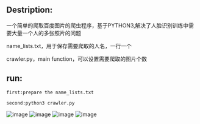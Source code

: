 Destription:
-----------

一个简单的爬取百度图片的爬虫程序，基于PYTHON3,解决了人脸识别训练中需要大量一个人的多张照片的问题

name_lists.txt，用于保存需要爬取的人名，一行一个

crawler.py，main function，可以设置需要爬取的图片个数


run:
----------

    first:prepare the name_lists.txt
    
    second:python3 crawler.py

![image]( https://https://github.com/watersink/crawler_baidu_pics/raw/master/新垣结衣/0.jpg)
![image]( https://https://github.com/watersink/crawler_baidu_pics/raw/master/新垣结衣/1.jpg)
![image]( https://https://github.com/watersink/crawler_baidu_pics/raw/master/小李子/0.jpg)
![image]( https://https://github.com/watersink/crawler_baidu_pics/raw/master/小李子/1.jpg)
